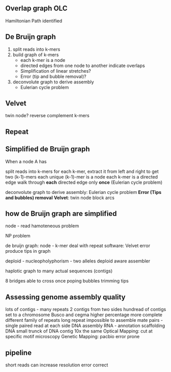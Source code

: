 ## Overlap graph OLC
Hamiltonian Path identified
## De Bruijn graph
1. split reads into k-mers
2. build graph of k-mers
	* each k-mer is a node
	* directed edges from one node to another indicate overlaps
	* Simplification of linear stretches?
	* Error (tip and bubble removal)?
3. deconvolute graph to derive assembly
	* Eulerian cycle problem
## Velvet
twin node?
reverse complement k-mers
## Repeat
## Simplified de Bruijn graph
When a node A has 


split reads into k-mers
for each k-mer, extract it from left and right to get two (k-1)-mers
each unique (k-1)-mer is a node
each k-mer is a directed edge 
walk through **each** directed edge only **once** (Eulerian cycle problem)

deconvolute graph to derive assembly: Eulerian cycle problem
**Error (Tips and bubbles) removal**
**Velvet**: twin node block arcs 

> 
## how de Bruijn graph are simplified


node - read
hamoteneous problem

NP problem 

de bruijn graph:
node - k-mer
deal with repeat
software: Velvet
error produce tips in graph

deploid - nucleopholyphorism - two alleles
deploid aware assembler

haplotic
graph to many actual sequences (contigs)

8 bridges able to cross once
poping bubbles trimming tips

## Assessing genome assembly quality
lots of contigs - many repeats
2 contigs from two sides 
hundread of contigs set to a chromosome
Busco and cegma higher percentage more complete
 different family of repeats 
 long repeat impossible to assemble
 mate pairs - single paired read at each side
 DNA assembly
 RNA - annotation
 scaffolding DNA
 small trunck of DNA 
 contig
 10x the same
 Optical Mapping: cut at specific motif microscopy
 Genetic Mapping:
 pacbio error prone

## pipeline

 short reads can increase resolution 
 error correct 

<!--stackedit_data:
eyJoaXN0b3J5IjpbLTIwMzA0ODE0NSwyMDEyNzI3NzcxLC0xOT
EwMDUyMjkxLC0xMTk3NzYwMDQsLTU3NTk0MzQ4NywtMTI0NTk4
MTkxMSwtNTc4NDI2NzExLDUzNjg1MTkwNSw0Mzg3MzEyMDksMT
Q0MzAwMzk0MywtMTQxMDIyNDgzLC0yMDQ2MDk0OTgxLC05NDA5
NjY0MzYsLTE5Njc5MTEzNzgsMjA5NjQxNzQyMiwyMDAwMTE4Mj
gzLDEyNDM1NzM0OTddfQ==
-->